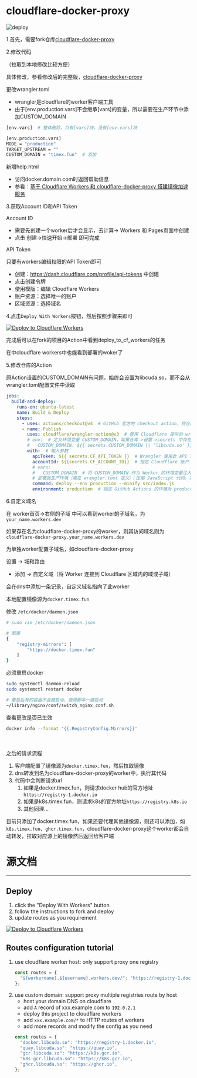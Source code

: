 # cloudflare-docker-proxy

![deploy](https://github.com/ciiiii/cloudflare-docker-proxy/actions/workflows/deploy.yaml/badge.svg)


1.首先，需要fork仓库[cloudflare-docker-proxy](https://github.com/ciiiii/cloudflare-docker-proxy)


2.修改代码

（拉取到本地修改比较方便）

具体修改，参看修改后的完整版，[cloudflare-docker-proxy](https://github.com/justamanm/cloudflare-docker-proxy)

更改wrangler.toml

- wrangler是cloudflare的worker客户端工具
- 由于[env.production.vars]不会继承[vars]的变量，所以需要在生产环节中添加CUSTOM_DOMAIN

```bash
[env.vars]  # 整体删除，只有[vars]块，没有[env.vars]块

[env.production.vars]
MODE = "production"
TARGET_UPSTREAM = ""
CUSTOM_DOMAIN = "timex.fun"  # 添加
```

新增help.html

- 访问docker.domain.com时返回帮助信息
- 参看：[基于 Cloudflare Workers 和 cloudflare-docker-proxy 搭建镜像加速服务 ](https://www.cnblogs.com/KubeExplorer/p/18264358)

3.获取Account ID和API Token

Account ID

- 需要先创建一个worker后才会显示，去计算-> Workers 和 Pages页面中创建
- 点击 创建->快速开始->部署 即可完成

API Token

只要有workers编辑权限的API Token即可

- 创建：https://dash.cloudflare.com/profile/api-tokens 中创建
- 点击创建令牌
- 使用模版：编辑 Cloudflare Workers
- 账户资源：选择唯一的账户
- 区域资源：选择域名


4.点击`Deploy With Workers`按钮，然后按照步骤来即可

[![Deploy to Cloudflare Workers](https://deploy.workers.cloudflare.com/button)](https://deploy.workers.cloudflare.com/?url=https://github.com/justamanm/cloudflare-docker-proxy)


完成后可以在fork的项目的Action中看到deploy_to_cf_workers的任务

在中cloudflare workers中也能看到部署的woker了


5.修改仓库的Action

原Action设置的CUSTOM_DOMAIN有问题，始终会设置为libcuda.so，而不会从wrangler.toml配置文件中读取

```yaml
jobs:
  build-and-deploy:
    runs-on: ubuntu-latest
    name: Build & Deploy
    steps:
      - uses: actions/checkout@v4  # GitHub 官方的 checkout action，将仓库代码检出到 runner（虚拟机）的工作目录（默认 $GITHUB_WORKSPACE），代码（src/index.js）可用
      - name: Publish
        uses: cloudflare/wrangler-action@v3  # 使用 Cloudflare 提供的 wrangler-action，在 runner 上运行 Wrangler CLI，执行 Workers 的部署
        # env:  # 定义环境变量 CUSTOM_DOMAIN，如果仓库->设置->secrets 中存在 CUSTOM_DOMAIN，使用其值（未设置）
        #   CUSTOM_DOMAIN: ${{ secrets.CUSTOM_DOMAIN || 'libcuda.so' }}
        with:  # 输入参数
          apiToken: ${{ secrets.CF_API_TOKEN }}  # Wrangler 使用此 API Token 认证 Cloudflare 账户
          accountId: ${{secrets.CF_ACCOUNT_ID}}  # 指定 Cloudflare 账户 ID，确定部署目标
          # vars:
          #   CUSTOM_DOMAIN  # 将 CUSTOM_DOMAIN 作为 Worker 的环境变量注入，在 Worker 脚本中可以通过 CUSTOM_DOMAIN 访问
          # 部署到生产环境（需在 wrangler.toml 定义）；压缩 JavaScript 代码，减小体积；指定入口脚本
          command: deploy --env production --minify src/index.js
          environment: production  # 指定 GitHub Actions 的环境为 production，与 Wrangler 的 --env 无直接关联
```





6.自定义域名

在 worker首页->右侧的子域 中可以看到worker的子域名，为`your_name.workers.dev`

如果存在名为cloudflare-docker-proxy的worker，则其访问域名则为`cloudflare-docker-proxy.your_name.workers.dev`



为单独worker配置子域名，如cloudflare-docker-proxy

设置 -> 域和路由

- 添加 -> 自定义域（将 Worker 连接到 Cloudflare 区域内的域或子域）

会在dns中添加一条记录，自定义域名指向了此worker

本地配置镜像源为`docker.timex.fun`

修改 `/etc/docker/daemon.json`

```bash
# sudo vim /etc/docker/daemon.json

# 配置
{
    "registry-mirrors": [
        "https://docker.timex.fun"
    ]
}
```

必须重启docker

```bash
sudo systemctl daemon-reload
sudo systemctl restart docker

# 重启后有的容器不会被启动，使用脚本一键启动
~/library/nginx/conf/switch_nginx_conf.sh
```

查看更改是否已生效

```bash
docker info --format '{{.RegistryConfig.Mirrors}}'
```

<br><br>
之后的请求流程

1. 客户端配置了镜像源为`docker.timex.fun`，然后拉取镜像
2. dns转发到名为cloudflare-docker-proxy的worker中，执行其代码
3. 代码中会判断请求url
    1. 如果是docker.timex.fun，则请求docker hub的官方地址`https://registry-1.docker.io`
    2. 如果是k8s.timex.fun，则请求k8s的官方地址`https://registry.k8s.io`
    3. 其他同理...

目前只添加了docker.timex.fun，如果还要代理其他镜像源，则还可以添加，如`k8s.timex.fun`、`ghcr.timex.fun`，cloudflare-docker-proxy这个worker都会自动转发，拉取对应源上的镜像然后返回给客户端



# 源文档
---
## Deploy

1. click the "Deploy With Workers" button
2. follow the instructions to fork and deploy
3. update routes as you requirement

[![Deploy to Cloudflare Workers](https://deploy.workers.cloudflare.com/button)](https://deploy.workers.cloudflare.com/?url=https://github.com/justamanm/cloudflare-docker-proxy)

## Routes configuration tutorial

1. use cloudflare worker host: only support proxy one registry
   ```javascript
   const routes = {
     "${workername}.${username}.workers.dev/": "https://registry-1.docker.io",
   };
   ```
2. use custom domain: support proxy multiple registries route by host
   - host your domain DNS on cloudflare
   - add `A` record of xxx.example.com to `192.0.2.1`
   - deploy this project to cloudflare workers
   - add `xxx.example.com/*` to HTTP routes of workers
   - add more records and modify the config as you need
   ```javascript
   const routes = {
     "docker.libcuda.so": "https://registry-1.docker.io",
     "quay.libcuda.so": "https://quay.io",
     "gcr.libcuda.so": "https://k8s.gcr.io",
     "k8s-gcr.libcuda.so": "https://k8s.gcr.io",
     "ghcr.libcuda.so": "https://ghcr.io",
   };
   ```

